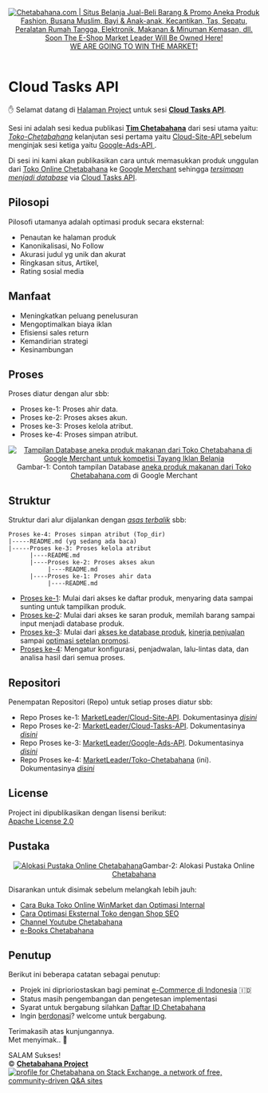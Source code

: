 <p align="center"> 
<a href="https://chetabahana.com/">
<img src="https://chetabahana.files.wordpress.com/2018/04/logoweb.png" alt="Chetabahana.com | Situs Belanja Jual-Beli Barang & Promo Aneka Produk Fashion, Busana Muslim, Bayi & Anak-anak, Kecantikan, Tas, Sepatu, Peralatan Rumah Tangga, Elektronik, Makanan & Minuman Kemasan, dll. Soon The E-Shop Market Leader Will Be Owned Here!"></a><br />
<a href="https://github.com/MarketLeader">  
WE ARE GOING TO WIN THE MARKET!
</a><br /><br />
</p>


# Cloud Tasks API
:hand: Selamat datang di [Halaman Project](https://github.com/MarketLeader) untuk sesi [**Cloud Tasks API**](https://github.com/MarketLeader/Cloud-Tasks-API).

Sesi ini adalah sesi kedua publikasi [**Tim Chetabahana**](https://github.com/chetabahana) dari sesi utama yaitu: [_Toko-Chetabahana_](https://github.com/MarketLeader/Toko-Chetabahana) kelanjutan sesi pertama yaitu [ Cloud-Site-API ](https://github.com/MarketLeader/Cloud-Site-API) sebelum menginjak sesi ketiga yaitu [ Google-Ads-API ](https://github.com/MarketLeader/Google-Ads-API).

Di sesi ini kami akan publikasikan cara untuk memasukkan produk unggulan dari [Toko Online Chetabahana](https://chetabahana.com/) ke [Google Merchant](https://www.google.com/retail/solutions/merchant-center/) sehingga [_tersimpan menjadi database_](https://support.google.com/merchants/answer/7052112) via [Cloud Tasks API](https://developers.google.com/shopping-content/v2/quickstart).

## Pilosopi
Pilosofi utamanya adalah optimasi produk secara eksternal:
- Penautan ke halaman produk
- Kanonikalisasi, No Follow
- Akurasi judul yg unik dan akurat
- Ringkasan situs, Artikel,
- Rating sosial media

## Manfaat
- Meningkatkan peluang penelusuran
- Mengoptimalkan biaya iklan
- Efisiensi sales return
- Kemandirian strategi
- Kesinambungan

## Proses
Proses diatur dengan alur sbb:
- Proses ke-1: Proses ahir data.
- Proses ke-2: Proses akses akun. 
- Proses ke-3: Proses kelola atribut.
- Proses ke-4: Proses simpan atribut.
<p align="center"> 
<a href="https://chetabahana.com/product?l=60&o=produk&group=406"><img src="https://user-images.githubusercontent.com/36441664/39134523-0442bbea-4741-11e8-8727-f51e473f4544.png" alt="Tampilan Database aneka produk makanan dari Toko Chetabahana di Google Merchant untuk kompetisi Tayang Iklan Belanja"></a>Gambar-1: Contoh tampilan Database <a href="https://chetabahana.com/product?l=60&o=produk&group=406">aneka produk makanan dari Toko Chetabahana.com</a> di Google Merchant
</p>

## Struktur
Struktur dari alur dijalankan dengan [_asas terbalik_](https://en.wikipedia.org/wiki/Algorithm) sbb:
```
Proses ke-4: Proses simpan atribut (Top_dir)
|-----README.md (yg sedang ada baca)
|-----Proses ke-3: Proses kelola atribut
      |----README.md
      |----Proses ke-2: Proses akses akun
           |----README.md
      |----Proses ke-1: Proses ahir data
           |----README.md
```
- [Proses ke-1](https://github.com/MarketLeader/Cloud-Site-API#Cloud-Site-API): Mulai dari akses ke daftar produk, menyaring data sampai sunting untuk tampilkan produk.
- [Proses ke-2](https://github.com/MarketLeader/Cloud-Tasks-API#Cloud-Tasks-API): Mulai dari akses ke saran produk, memilah barang sampai input menjadi database produk.
- [Proses ke-3](https://github.com/MarketLeader/Google-Ads-API#google-Ads-API): Mulai dari [akses ke database produk](https://youtu.be/yojJ2-7TZEg), [kinerja penjualan](https://youtu.be/L6ntPCO0Uok) sampai [optimasi setelan promosi](https://youtu.be/O9P_QK5BZT8).
- [Proses ke-4](#proses): Mengatur konfigurasi, penjadwalan, lalu-lintas data, dan analisa hasil dari semua proses.

## Repositori
Penempatan Repositori (Repo) untuk setiap proses diatur sbb:
- Repo Proses ke-1: [MarketLeader/Cloud-Site-API](https://github.com/MarketLeader/Cloud-Site-API). Dokumentasinya [_disini_](https://github.com/MarketLeader/Cloud-Site-API/wiki)
- Repo Proses ke-2: [MarketLeader/Cloud-Tasks-API](https://github.com/MarketLeader/Cloud-Tasks-API). Dokumentasinya [_disini_](https://github.com/MarketLeader/Cloud-Tasks-API/wiki)
- Repo Proses ke-3: [MarketLeader/Google-Ads-API](https://github.com/MarketLeader/Google-Ads-API). Dokumentasinya [_disini_](https://github.com/MarketLeader/Google-Ads-API/wiki)
- Repo Proses ke-4: [MarketLeader/Toko-Chetabahana](https://github.com/MarketLeader/Toko-Chetabahana) (ini). Dokumentasinya [_disini_](https://github.com/MarketLeader/Toko-Chetabahana/wiki)

## License
Project ini dipublikasikan dengan lisensi berikut:  
[Apache License 2.0](https://github.com/MarketLeader/Toko-Chetabahana/blob/master/LICENSE)

## Pustaka
<p align="center"> 
<a href="https://chetabahana.com/#after_header1_3"><img src="https://user-images.githubusercontent.com/36441664/38942532-44c87736-4359-11e8-9ad4-56f7d2b68ced.png" alt="Alokasi Pustaka Online Chetabahana"></a>Gambar-2: Alokasi Pustaka Online <a href=https://chetabahana.com>Chetabahana</a>
</p>

Disarankan untuk disimak sebelum melangkah lebih jauh:  
- [Cara Buka Toko Online WinMarket dan Optimasi Internal](https://chetabahana.blogspot.com/)
- [Cara Optimasi Eksternal Toko dengan Shop SEO](https://chetabahana.wordpress.com/)
- [Channel Youtube Chetabahana](https://www.youtube.com/channel/UCZlPku9beXzdROCknYLuRNg?view_as=subscriber)
- [e-Books Chetabahana](https://www.scribd.com/user/401259110/Chetabahana)

## Penutup
Berikut ini beberapa catatan sebagai penutup:  
- Projek ini diprioriostaskan bagi peminat [e-Commerce di Indonesia](https://www.youtube.com/watch?v=dd__L8Jh2c4&t=25s) 🇮🇩
- Status masih pengembangan dan pengetesan implementasi
- Syarat untuk bergabung silahkan [Daftar ID Chetabahana](https://www.chetabahana.com/layanan/mendaftarkan-produk.html)
- Ingin [berdonasi](https://notepad-plus-plus.org/donate/donate-action.html)? welcome untuk bergabung.

Terimakasih atas kunjungannya.  
Met menyimak.. :pray:  

SALAM Sukses!  
:copyright: [**Chetabahana Project**](https://github.com/MarketLeader)  
[![profile for Chetabahana on Stack Exchange, a network of free, community-driven Q&amp;A sites](https://stackexchange.com/users/flair/5054985.png)](https://stackoverflow.com/users/4058484/chetabahana?tab=profile)   
